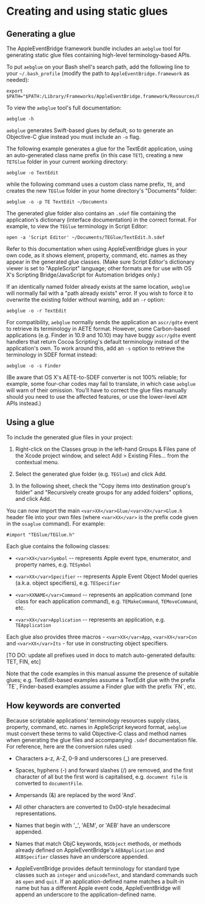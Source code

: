 # Creating and using static glues

## Generating a glue

The AppleEventBridge framework bundle includes an `aebglue` tool for generating static glue files containing high-level terminology-based APIs.

To put `aebglue` on your Bash shell's search path, add the following line to your `~/.bash_profile` (modify the path to `AppleEventBridge.framework` as needed):

    export $PATH="$PATH:/Library/Frameworks/AppleEventBridge.framework/Resources/bin"

To view the `aebglue` tool's full documentation:

    aebglue -h

`aebglue` generates Swift-based glues by default, so to generate an Objective-C glue instead you must include an `-o` flag. 

The following example generates a glue for the TextEdit application, using an auto-generated class name prefix (in this case `TET`), creating a new `TETGlue` folder in your current working directory:

    aebglue -o TextEdit

while the following command uses a custom class name prefix, `TE`, and creates the new `TEGlue` folder in your home directory's "Documents" folder:

    aebglue -o -p TE TextEdit ~/Documents

The generated glue folder also contains an `.sdef` file containing the application's dictionary (interface documentation) in the correct format. For example, to view the `TEGlue` terminology in Script Editor: 

    open -a 'Script Editor' ~/Documents/TEGlue/TextEdit.h.sdef

Refer to this documentation when using AppleEventBridge glues in your own code, as it shows element, property, command, etc. names as they appear in the generated glue classes. (Make sure Script Editor's dictionary viewer is set to "AppleScript" language; other formats are for use with OS X's Scripting Bridge/JavaScript for Automation bridges only.)

If an identically named folder already exists at the same location, `aebglue` will normally fail with a "path already exists" error. If you wish to force it to overwrite the existing folder without warning, add an `-r` option:

    aebglue -o -r TextEdit

For compatibility, `aebglue` normally sends the application an `ascr/gdte` event to retrieve its terminology in AETE format. However, some Carbon-based applications (e.g. Finder in 10.9 and 10.10) may have buggy `ascr/gdte` event handlers that return Cocoa Scripting's default terminology instead of the application's own. To work around this, add an `-s` option to retrieve the terminology in SDEF format instead:

    aebglue -o -s Finder

(Be aware that OS X's AETE-to-SDEF converter is not 100% reliable; for example, some four-char codes may fail to translate, in which case `aebglue` will warn of their omission. You'll have to correct the glue files manually should you need to use the affected features, or use the lower-level `AEM` APIs instead.)


## Using a glue

To include the generated glue files in your project:

1. Right-click on the Classes group in the left-hand Groups &amp; Files pane of the Xcode project window, and select Add &gt; Existing Files... from the contextual menu.

2. Select the generated glue folder (e.g. `TEGlue`) and click Add.

3. In the following sheet, check the "Copy items into destination group's folder" and "Recursively create groups for any added folders" options, and click Add.

You can now import the main `<var>XX</var>Glue/<var>XX</var>Glue.h` header file into your own files (where `<var>XX</var>` is the prefix code given in the `osaglue` command). For example:

    #import "TEGlue/TEGlue.h"

Each glue contains the following classes:

* `<var>XX</var>Symbol` -- represents Apple event type, enumerator, and property names, e.g. `TESymbol`

* `<var>XX</var>Specifier` -- represents Apple Event Object Model queries (a.k.a. object specifiers), e.g. `TESpecifier`

* `<var>XXNAME</var>Command` -- represents an application command (one class for each application command), e.g. `TEMakeCommand`, `TEMoveCommand`, etc.

* `<var>XX</var>Application` -- represents an application, e.g. `TEApplication`


Each glue also provides three macros - `<var>XX</var>App`, `<var>XX</var>Con` and `<var>XX</var>Its` - for use in constructing object specifiers.


[TO DO: update all prefixes used in docs to match auto-generated defaults: TET, FIN, etc]

<p class="hilitebox">Note that the code examples in this manual assume the presence of suitable glues; e.g. TextEdit-based examples assume a TextEdit glue with the prefix `TE`, Finder-based examples assume a Finder glue with the prefix `FN`, etc.</p>



## How keywords are converted

Because scriptable applications' terminology resources supply class, property, command, etc. names in AppleScript keyword format, `aebglue` must convert these terms to valid Objective-C class and method names when generating the glue files and accompanying `.sdef` documentation file. For reference, here are the conversion rules used:

* Characters a-z, A-Z, 0-9 and underscores (_) are preserved.

* Spaces, hyphens (-) and forward slashes (/) are removed, and the first character of all but the first word is capitalised, e.g. `document file` is converted to `documentFile`.

* Ampersands (&amp;) are replaced by the word 'And'.

* All other characters are converted to 0x00-style hexadecimal representations.

* Names that begin with '_', 'AEM', or 'AEB' have an underscore appended.

* Names that match ObjC keywords, `NSObject` methods, or methods already defined on AppleEventBridge's `AEBApplication` and `AEBSpecifier` classes have an underscore appended.

* AppleEventBridge provides default terminology for standard type classes such as `integer` and `unicodeText`, and standard commands such as `open` and `quit`. If an application-defined name matches a built-in name but has a different Apple event code, AppleEventBridge will append an underscore to the application-defined name.

